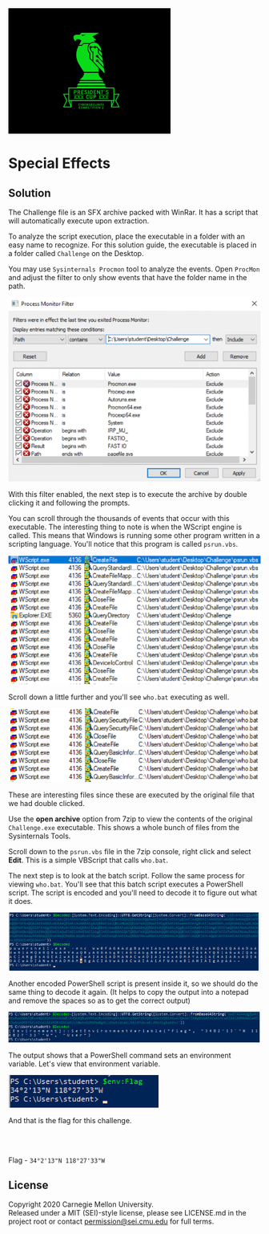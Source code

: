 <img src="../../../pc1-logo.png" height="250px">

# Special Effects

## Solution

The Challenge file is an SFX archive packed with WinRar. It has a script that will automatically execute upon extraction.

To analyze the script execution, place the executable in a folder with an easy name to recognize. For this solution guide, the executable is placed in a folder called `Challenge` on the Desktop.

You may use `Sysinternals Procmon` tool to analyze the events. Open `ProcMon` and adjust the filter to only show events that have the folder name in the path. 

<img src="screenshots/Picture1.png">

With this filter enabled, the next step is to execute the archive by double clicking it and following the prompts. 

You can scroll through the thousands of events that occur with this executable. The interesting thing to note is when the WScript engine is called. This means that Windows is running some other program written in a scripting language. You'll notice that this program is called `psrun.vbs`.

<img src="screenshots/Picture2.png">

Scroll down a little further and you'll see `who.bat` executing as well.

<img src="screenshots/Picture3.png">

These are interesting files since these are executed by the original file that we had double clicked. 

Use the **open archive** option from 7zip to view the contents of the original `Challenge.exe` executable. This shows a whole bunch of files from the Sysinternals Tools.

Scroll down to the `psrun.vbs` file in the 7zip console, right click and select **Edit**. This is a simple VBScript that calls `who.bat`. 

The next step is to look at the batch script. Follow the same process for viewing `who.bat`. You'll see that this batch script executes a PowerShell script. The script is encoded and you'll need to decode it to figure out what it does. 

<img src="screenshots/Picture4.png">

Another encoded PowerShell script is present inside it, so we should do the same thing to decode it again. (It helps to copy the output into a notepad and remove the spaces so as to get the correct output)

<img src="screenshots/Picture5.png">

The output shows that a PowerShell command sets an environment variable. Let's view that environment variable.

<img src="screenshots/Picture6.png">

And that is the flag for this challenge.

<br><br>

Flag - `34°2'13"N 118°27'33"W`

## License
Copyright 2020 Carnegie Mellon University.  
Released under a MIT (SEI)-style license, please see LICENSE.md in the project root or contact permission@sei.cmu.edu for full terms.
